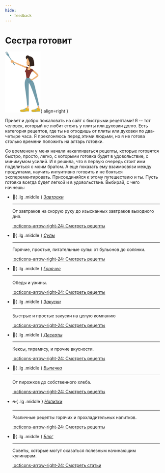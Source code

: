 ```yaml
---
hide:
  - feedback
---
```

# Сестра готовит

![](images/sister-small.png){ align=right }

Привет и добро пожаловать на сайт с быстрыми рецептами! Я -- тот человек, который не любит стоять у плиты или духовки долго. Есть категория рецептов, где ты не отходишь от плиты или духовки по два-четыре часа. Я преклоняюсь перед этими людьми, но я не готова столько времени положить на алтарь готовки.

Со временем у меня начали накапливаться рецепты, которые готовятся быстро, просто, легко, с которыми готовка будет в удовольствие, с минимумом усилий. И я решила, что в первую очередь стоит ими поделиться с моим братом. А еще показать ему взаимосвязи между продуктами, научить интуитивно готовить и не бояться эксперементировать. Присоединяйся к этому путешествию и ты. Пусть готовка всегда будет легкой и в удовольствие. Выбирай, с чего начнешь:
 
<div class="grid cards" markdown>

-   :shallow_pan_of_food:{ .lg .middle } _[Завтраки](breakfast/index.md "Начни день со вкусной еды")_

    ---

    От завтраков на скорую руку до изысканных завтраков выходного дня.

    [:octicons-arrow-right-24: Смотреть рецепты](breakfast/index.md)

-   :bowl_with_spoon:{ .lg .middle } _[Супы](soups/index.md "Что может быть лучше тарелочки супа")_

    ---

    Горячие, простые, питательные супы: от бульонов до солянки.

    [:octicons-arrow-right-24: Смотреть рецепты](soups/index.md)

-   :cut_of_meat:{ .lg .middle } _[Горячее](main-course/index.md "Горячее не бывает")_

    ---

    Обеды и ужины.

    [:octicons-arrow-right-24: Смотреть рецепты](main-course/index.md)

-   :stuffed_flatbread:{ .lg .middle } _[Закуски](snacks/index.md "Что может быть лучше вкусных перекусов под кино и настолки")_

    ---

    Быстрые и простые закуски на целую компанию

    [:octicons-arrow-right-24: Смотреть рецепты](snacks/index.md)

-   :moon_cake:{ .lg .middle } _[Десерты](dessert/index.md "Ммм, пальчики оближешь")_

    ---

    Кексы, тирамису, и прочие вкусности.

    [:octicons-arrow-right-24: Смотреть рецепты](dessert/index.md)

-   :croissant:{ .lg .middle } _[Выпечка](pastry/index.md "Ах эти румяные и сладкие булочки")_

    ---

    От пирожков до собственного хлеба.

    [:octicons-arrow-right-24: Смотреть рецепты](pastry/index.md)

-   :coffee:{ .lg .middle } _[Напитки](drinks/index.md "Морсы, компоты, лимонады и еще куча всего")_

    ---

    Различные рецепты горячих и прохладительных напитков.

    [:octicons-arrow-right-24: Смотреть рецепты](drinks/index.md)

-   :pencil:{ .lg .middle } _[Блог](blog/index.md "Всякие полезности")_

    ---

    Советы, которые могут оказаться полезным начинающим кулинарам.

    [:octicons-arrow-right-24: Смотреть статьи](blog/index.md)

</div>
